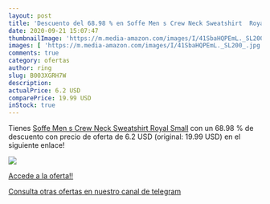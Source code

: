 ```yaml
---
layout: post
title: 'Descuento del 68.98 % en Soffe Men s Crew Neck Sweatshirt  Royal '
date: 2020-09-21 15:07:47
thumbnailImage: 'https://m.media-amazon.com/images/I/41SbaHQPEmL._SL200_.jpg'
images: [ 'https://m.media-amazon.com/images/I/41SbaHQPEmL._SL200_.jpg' ]
comments: true
category: ofertas
author: ring
slug: B003XGRH7W
description:
actualPrice: 6.2 USD
comparePrice: 19.99 USD
inStock: true
---
```


Tienes [Soffe Men s Crew Neck Sweatshirt  Royal  Small](https://www.amazon.com/dp/B003XGRH7W/?tag=redken08-20) con un 68.98 % de descuento con precio de oferta de 6.2 USD (original: 19.99 USD) en el siguiente enlace!

[![](https://m.media-amazon.com/images/I/41SbaHQPEmL._SL200_.jpg)](https://www.amazon.com/dp/B003XGRH7W/?tag=redken08-20)

[Accede a la oferta!!](https://www.amazon.com/dp/B003XGRH7W/?tag=redken08-20)

[Consulta otras ofertas en nuestro canal de telegram](https://t.me/s/ofertas25)
